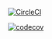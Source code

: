 [![CircleCI](https://dl.circleci.com/status-badge/img/gh/hieuneko/JavaBasic/tree/main.svg?style=svg)](https://dl.circleci.com/status-badge/redirect/gh/hieuneko/JavaBasic/tree/main)

[![codecov](https://codecov.io/gh/hieuneko/JavaBasic/branch/main/graph/badge.svg?token=5ISCKH4GA6)](https://codecov.io/gh/hieuneko/JavaBasic)
